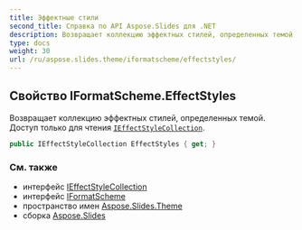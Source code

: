 ```yaml
---
title: Эффектные стили
second_title: Справка по API Aspose.Slides для .NET
description: Возвращает коллекцию эффектных стилей, определенных темой. Доступ только для чтения IEffectStyleCollectionaspose.slides.theme/ieffectstylecollection.
type: docs
weight: 30
url: /ru/aspose.slides.theme/iformatscheme/effectstyles/
---
```


## Свойство IFormatScheme.EffectStyles

Возвращает коллекцию эффектных стилей, определенных темой. Доступ только для чтения [`IEffectStyleCollection`](../../ieffectstylecollection).

```csharp
public IEffectStyleCollection EffectStyles { get; }
```

### См. также

* интерфейс [IEffectStyleCollection](../../ieffectstylecollection)
* интерфейс [IFormatScheme](../../iformatscheme)
* пространство имен [Aspose.Slides.Theme](../../iformatscheme)
* сборка [Aspose.Slides](../../../)

<!-- DO NOT EDIT: сгенерировано xmldocmd для Aspose.Slides.dll -->